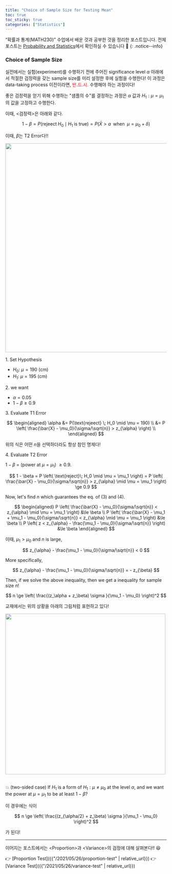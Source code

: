 ```yaml
---
title: "Choice of Sample Size for Testing Mean"
toc: true
toc_sticky: true
categories: ["Statistics"]
---
```


“확률과 통계(MATH230)” 수업에서 배운 것과 공부한 것을 정리한 포스트입니다. 전체 포스트는 [Probability and Statistics](https://bluehorn07.github.io/categories/probability-and-statistics)에서 확인하실 수 있습니다 🎲
{: .notice--info}

### Choice of Sample Size

실전에서는 실험(experiment)를 수행하기 전에 주어진 significance level $\alpha$ 아래에서 적절한 검정력을 갖는 sample size를 미리 설정한 후에 실험을 수행한다! 이 과정은 data-taking process 이전이라면, <span style="color:red">반.드.시.</span> 수행해야 하는 과정이다!

좋은 검정력을 얻기 위해 수행하는 "샘플의 수"를 결정하는 과정은 $\alpha$ 값과 $H_1: \mu = \mu_1$의 값을 고정하고 수행한다.

이때, \<검정력\>은 아래와 같다.

$$
1 - \beta = P(\text{rejeect} \; H_0 \mid H_1 \; \text{is true})= P(\bar{X} > a \;\; \text{when} \;\; \mu = \mu_0 + \delta)
$$

이때, $\beta$는 T2 Error다!!

<div class="img-wrapper">
<img src= "{{"/images/mathematics/probability-and-statistics/choice-of-sample-size-1.png" | relative_url }}" width=650>
</div>

<div class="math-statement" markdown="1">

1\. Set Hypothesis

- $H_0$: $\mu=190$ (cm)
- $H_1$: $\mu=195$ (cm)

<div class="light-margin"></div>

2\. we want

- $\alpha = 0.05$
- $1 - \beta \ge 0.9$

<div class="light-margin"></div>

3\. Evaluate T1 Error

$$
\begin{aligned}
\alpha &= P(\text{rejeect} \; H_0 \mid \mu = 190) \\
&= P \left( \frac{\bar{X} - \mu_0}{\sigma/\sqrt{n}} > z_{\alpha} \right) \\
\end{aligned}
$$

위의 식은 어떤 $n$을 선택하더라도 항상 참인 명제다!

<div class="light-margin"></div>

4\. Evaluate T2 Error

$1 - \beta$ = (power at $\mu = \mu_1$) $\ge 0.9$.

$$
1 - \beta = P \left( \text{reject}\; H_0 \mid \mu = \mu_1 \right)
= P \left( \frac{\bar{X} - \mu_0}{\sigma/\sqrt{n}} > z_{\alpha} \mid \mu = \mu_1 \right) \ge 0.9
$$

Now, let's find $n$ which guarantees the eq. of (3) and (4).

$$
\begin{aligned}
P \left( \frac{\bar{X} - \mu_0}{\sigma/\sqrt{n}} < z_{\alpha} \mid \mu = \mu_1 \right)
&\le \beta \\
P \left( \frac{\bar{X} - \mu_1 + \mu_1 - \mu_0}{\sigma/\sqrt{n}} < z_{\alpha} \mid \mu = \mu_1 \right)
&\le \beta \\
P \left( z < z_{\alpha} - \frac{\mu_1 - \mu_0}{\sigma/\sqrt{n}} \right)
&\le \beta
\end{aligned}
$$

이때, $\mu_1 > \mu_0$ and $n$ is large,

$$
z_{\alpha} - \frac{\mu_1 - \mu_0}{\sigma/\sqrt{n}} < 0
$$

More specifically,

$$
z_{\alpha} - \frac{\mu_1 - \mu_0}{\sigma/\sqrt{n}} = - z_{\beta}
$$

Then, if we solve the above inequality, then we get a inequality for sample size $n$!

$$
n \ge \left( \frac{(z_\alpha + z_\beta) \sigma }{\mu_1 - \mu_0} \right)^2
$$

</div>

교재에서는 위의 상황을 아래의 그림처럼 표현하고 있다!

<div class="img-wrapper">
<img src= "{{"/images/mathematics/probability-and-statistics/choice-of-sample-size-2.png" | relative_url }}" width=500>
</div>

<br/>

💥 (two-sided case) If $H_1$ is a form of $H_1: \mu \ne \mu_0$ at the level $\alpha$, and we want the power at $\mu = \mu_1$ to be at least $1 - \beta$?

이 경우에는 식이

$$
n \ge \left( \frac{(z_{\alpha/2} + z_\beta) \sigma }{\mu_1 - \mu_0} \right)^2
$$

가 된다!

<hr/>

이어지는 포스트에서는 \<Proportion\>과 \<Variance\>의 검정에 대해 살펴본다!! 😆

👉 [Proportion Test]({{"/2021/05/26/proportion-test" | relative_url}})
👉 [Variance Test]({{"/2021/05/26/variance-test" | relative_url}})